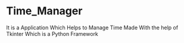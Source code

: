 # Time_Manager
It is a Application Which Helps to Manage Time 
Made With the help of Tkinter Which is a Python Framework
